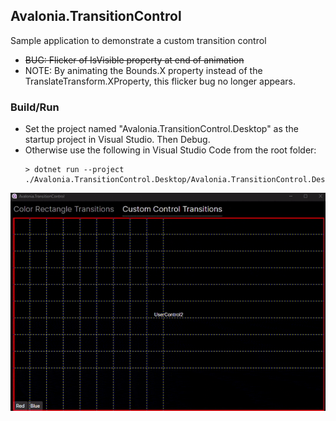 Avalonia.TransitionControl
---
Sample application to demonstrate a custom transition control

- ~~BUG: Flicker of IsVisible property at end of animation~~
- NOTE: By animating the Bounds.X property instead of the TranslateTransform.XProperty, this flicker bug no longer appears.

### Build/Run
- Set the project named "Avalonia.TransitionControl.Desktop" as the startup project in Visual Studio. Then Debug.
- Otherwise use the following in Visual Studio Code from the root folder:
    ```
    > dotnet run --project ./Avalonia.TransitionControl.Desktop/Avalonia.TransitionControl.Desktop.csproj
    ```

![Alt Text](./CustomTransitionBug.gif)